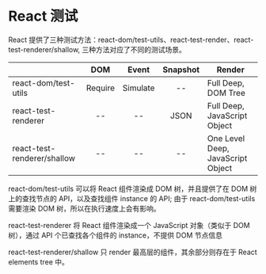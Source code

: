 # React 测试

React 提供了三种测试方法：react-dom/test-utils、react-test-render、react-test-renderer/shallow, 三种方法对应了不同的测试场景。

|                             | DOM          | Event     | Snapshot | Render
| --------                    | :----:       | :----:    | :----:   | ----
| react-dom/test-utils        | Require      | Simulate  | --       | Full Deep, DOM Tree
| react-test-renderer         | --           | --        | JSON     | Full Deep, JavaScript Object
| react-test-renderer/shallow | --           | --        | --       | One Level Deep, JavaScript Object


react-dom/test-utils 可以将 React 组件渲染成 DOM 树，并且提供了在 DOM 树上的查找节点的 API，以及查找组件 instance 的 API; 由于 react-dom/test-utils 需要渲染 DOM 树，所以在执行速度上会有影响。

react-test-renderer 将 React 组件渲染成一个 JavaScript 对象（类似于 DOM 树），通过 API 个已查找各个组件的 instance，不提供 DOM 节点信息

react-test-renderer/shallow 只 render 最高层的组件，其余部分则存在于 React elements tree 中。